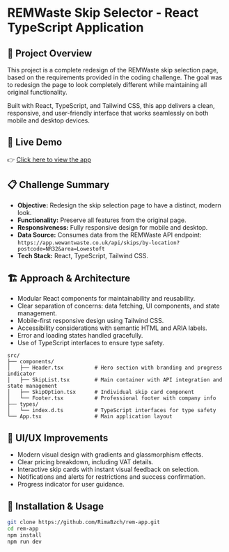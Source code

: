 # REMWaste Skip Selector - React TypeScript Application

## 🎯 Project Overview

This project is a complete redesign of the REMWaste skip selection page, based on the requirements provided in the coding challenge. The goal was to redesign the page to look completely different while maintaining all original functionality.

Built with React, TypeScript, and Tailwind CSS, this app delivers a clean, responsive, and user-friendly interface that works seamlessly on both mobile and desktop devices.

## 🚀 Live Demo
👉 [Click here to view the app](https://rem-app-lac.vercel.app/)

## 📋 Challenge Summary

- **Objective:** Redesign the skip selection page to have a distinct, modern look.  
- **Functionality:** Preserve all features from the original page.  
- **Responsiveness:** Fully responsive design for mobile and desktop.  
- **Data Source:** Consumes data from the REMWaste API endpoint:  
  `https://app.wewantwaste.co.uk/api/skips/by-location?postcode=NR32&area=Lowestoft`  
- **Tech Stack:** React, TypeScript, Tailwind CSS.

## 🏗️ Approach & Architecture

- Modular React components for maintainability and reusability.  
- Clear separation of concerns: data fetching, UI components, and state management.  
- Mobile-first responsive design using Tailwind CSS.  
- Accessibility considerations with semantic HTML and ARIA labels.  
- Error and loading states handled gracefully.  
- Use of TypeScript interfaces to ensure type safety.

```
src/
├── components/
│   ├── Header.tsx          # Hero section with branding and progress indicator
│   ├── SkipList.tsx        # Main container with API integration and state management
│   ├── SkipOption.tsx      # Individual skip card component
│   └── Footer.tsx          # Professional footer with company info
├── types/
│   └── index.d.ts          # TypeScript interfaces for type safety
└── App.tsx                 # Main application layout
```

## 🎨 UI/UX Improvements

- Modern visual design with gradients and glassmorphism effects.  
- Clear pricing breakdown, including VAT details.  
- Interactive skip cards with instant visual feedback on selection.  
- Notifications and alerts for restrictions and success confirmation.  
- Progress indicator for user guidance.

## 🔧 Installation & Usage

```bash
git clone https://github.com/RimaBzch/rem-app.git
cd rem-app
npm install
npm run dev


